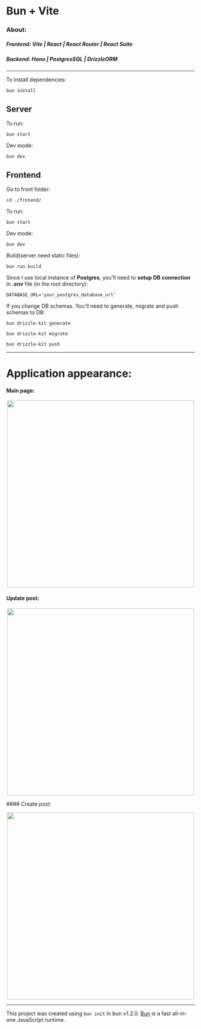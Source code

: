# Bun + Vite

### About:
##### Frontend: Vite | React | React Router | React Suite
##### Backend: Hono | PostgresSQL | DrizzleORM

***

To install dependencies:

```
bun install
```

## Server

To run:
```
bun start
```
Dev mode:
```
bun dev
```

## Frontend

Go to front folder:
```
cd ./frotend/
```

To run:
```
bun start
```

Dev mode:
```
bun dev
```

Build(server need static files):
```
bun run build
```

Since I use local instance of **Postgres**, you'll need to **setup DB connection** in ***.env*** file (in the root directory):
```
DATABASE_URL='your_postgres_database_url'
```

If you change DB schemas. You'll need to generate, migrate and push schemas to DB:
```
bun drizzle-kit generate
```
```
bun drizzle-kit migrate
```
```
bun drizzle-kit push
```

***
# Application appearance:
#### Main page:
<p align="center">
  <img src="https://github.com/user-attachments/assets/aac8257e-3eb4-4508-a755-7760e5793030" width="500">
</p>

#### Update post:
<p align="center">
  <img src="https://github.com/user-attachments/assets/079d393d-b60b-4ed3-a7b0-5c132a973868" width="500">
</p>
#### Create post:
<p align="center">
  <img src="https://github.com/user-attachments/assets/7883a1c6-01f6-400c-b64d-0583704d95d8" width="500">
</p>

***

This project was created using `bun init` in bun v1.2.0. [Bun](https://bun.sh) is a fast all-in-one JavaScript runtime.
